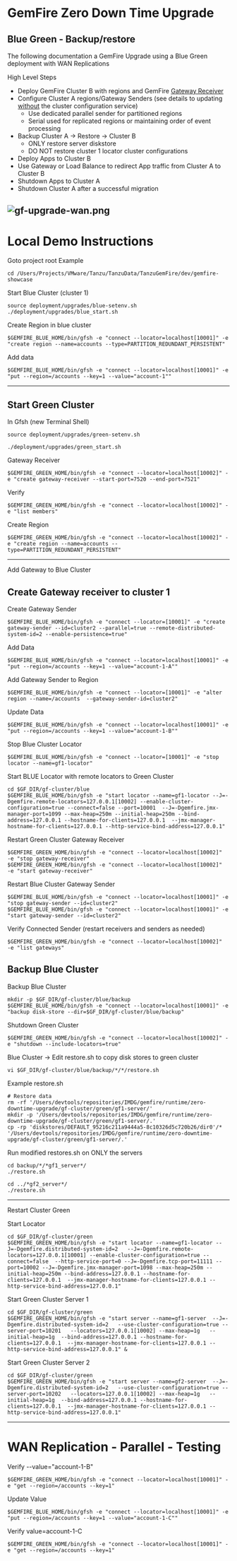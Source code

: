 # GemFire Zero Down Time Upgrade
## Blue Green - Backup/restore

The following documentation a GemFire Upgrade using 
a Blue Green deployment with WAN Replications

High Level Steps

- Deploy GemFire Cluster B with regions and GemFire [Gateway Receiver](https://docs.vmware.com/en/VMware-GemFire/10.1/gf/topologies_and_comm-multi_site_configuration-setting_up_a_multisite_system.html)
- Configure Cluster A regions/Gateway Senders (see details to updating [without](https://docs.vmware.com/en/VMware-GemFire/10.1/gf/topologies_and_comm-multi_site_configuration-setting_up_a_multisite_system.html) the cluster configuration service)
  - Use dedicated parallel sender for partitioned regions
  - Serial used for replicated regions or maintaining order of event processing
- Backup Cluster A -> Restore -> Cluster B
  - ONLY restore server diskstore
  - DO NOT restore cluster 1 locator cluster configurations
- Deploy Apps <GemFire-Clients> to Cluster B
- Use Gateway or Load Balance to redirect App traffic from Cluster A to Cluster B
- Shutdown Apps <GemFire-Clients> to Cluster A
- Shutdown Cluster A after a successful migration

![gf-upgrade-wan.png](imgs/gf-upgrade-wan.png)
---------------------

# Local Demo Instructions

Goto project root
Example
```shell
cd /Users/Projects/VMware/Tanzu/TanzuData/TanzuGemFire/dev/gemfire-showcase
```

Start Blue Cluster (cluster 1)
```shell
source deployment/upgrades/blue-setenv.sh
./deployment/upgrades/blue_start.sh
```


Create Region in blue cluster 

```shell
$GEMFIRE_BLUE_HOME/bin/gfsh -e "connect --locator=localhost[10001]" -e "create region --name=accounts --type=PARTITION_REDUNDANT_PERSISTENT"
```

Add data

```shell
$GEMFIRE_BLUE_HOME/bin/gfsh -e "connect --locator=localhost[10001]" -e "put --region=/accounts --key=1 --value="account-1""
```
-------------------------------------

## Start Green Cluster

In Gfsh (new Terminal Shell)

```shell
source deployment/upgrades/green-setenv.sh
```

```shell
./deployment/upgrades/green_start.sh
```

Gateway Receiver

```shell
$GEMFIRE_GREEN_HOME/bin/gfsh -e "connect --locator=localhost[10002]" -e "create gateway-receiver --start-port=7520 --end-port=7521"
```

Verify

```shell
$GEMFIRE_GREEN_HOME/bin/gfsh -e "connect --locator=localhost[10002]" -e "list members"
```

Create Region

```shell
$GEMFIRE_GREEN_HOME/bin/gfsh -e "connect --locator=localhost[10002]" -e "create region --name=accounts --type=PARTITION_REDUNDANT_PERSISTENT"
```

--------------------

Add Gateway to Blue Cluster


## Create Gateway receiver to cluster 1

Create Gateway Sender
```shell
$GEMFIRE_BLUE_HOME/bin/gfsh -e "connect --locator=[10001]" -e "create gateway-sender --id=cluster2 --parallel=true --remote-distributed-system-id=2 --enable-persistence=true"
```

Add Data
```shell
$GEMFIRE_BLUE_HOME/bin/gfsh -e "connect --locator=localhost[10001]" -e "put --region=/accounts --key=1 --value="account-1-A""
```

Add Gateway Sender to Region

```shell
$GEMFIRE_BLUE_HOME/bin/gfsh -e "connect --locator=[10001]" -e "alter region --name=/accounts  --gateway-sender-id=cluster2"
```

Update Data

```shell
$GEMFIRE_BLUE_HOME/bin/gfsh -e "connect --locator=localhost[10001]" -e "put --region=/accounts --key=1 --value="account-1-B""
```

Stop Blue Cluster Locator

```shell
$GEMFIRE_BLUE_HOME/bin/gfsh -e "connect --locator=[10001]" -e "stop locator --name=gf1-locator"
```

Start BLUE Locator with remote locators to Green Cluster
```shell
cd $GF_DIR/gf-cluster/blue
$GEMFIRE_BLUE_HOME/bin/gfsh -e "start locator --name=gf1-locator --J=-Dgemfire.remote-locators=127.0.0.1[10002] --enable-cluster-configuration=true --connect=false --port=10001  --J=-Dgemfire.jmx-manager-port=1099 --max-heap=250m --initial-heap=250m --bind-address=127.0.0.1 --hostname-for-clients=127.0.0.1  --jmx-manager-hostname-for-clients=127.0.0.1 --http-service-bind-address=127.0.0.1"
```




Restart  Green Cluster Gateway Receiver
```shell
$GEMFIRE_GREEN_HOME/bin/gfsh -e "connect --locator=localhost[10002]"  -e "stop gateway-receiver"
$GEMFIRE_GREEN_HOME/bin/gfsh -e "connect --locator=localhost[10002]"  -e "start gateway-receiver"
```

Restart Blue Cluster Gateway Sender
```shell
$GEMFIRE_BLUE_HOME/bin/gfsh -e "connect --locator=localhost[10001]" -e "stop gateway-sender --id=cluster2"
$GEMFIRE_BLUE_HOME/bin/gfsh -e "connect --locator=localhost[10001]" -e "start gateway-sender --id=cluster2"
```

Verify Connected Sender (restart receivers and senders as needed)

```shell
$GEMFIRE_GREEN_HOME/bin/gfsh -e "connect --locator=localhost[10002]"  -e "list gateways"
```


## Backup Blue Cluster

Backup Blue Cluster

```shell
mkdir -p $GF_DIR/gf-cluster/blue/backup
$GEMFIRE_BLUE_HOME/bin/gfsh -e "connect --locator=localhost[10001]" -e "backup disk-store --dir=$GF_DIR/gf-cluster/blue/backup"
```


Shutdown Green Cluster

```shell
$GEMFIRE_GREEN_HOME/bin/gfsh -e "connect --locator=localhost[10002]" -e "shutdown --include-locators=true"
```


Blue Cluster -> Edit restore.sh to copy disk stores to green cluster
```shell
vi $GF_DIR/gf-cluster/blue/backup/*/*/restore.sh
```
Example restore.sh

```
# Restore data
rm -rf '/Users/devtools/repositories/IMDG/gemfire/runtime/zero-downtime-upgrade/gf-cluster/green/gf1-server/'
mkdir -p '/Users/devtools/repositories/IMDG/gemfire/runtime/zero-downtime-upgrade/gf-cluster/green/gf1-server/.'
cp -rp 'diskstores/DEFAULT_95216c211a9444a5-8c10326d5c720b26/dir0'/* '/Users/devtools/repositories/IMDG/gemfire/runtime/zero-downtime-upgrade/gf-cluster/green/gf1-server/.'
```



Run modified restores.sh on ONLY the servers

```shell
cd backup/*/*gf1_server*/
./restore.sh
```


```shell
cd ../*gf2_server*/
./restore.sh
```

-----

Restart Cluster Green

Start Locator
```shell
cd $GF_DIR/gf-cluster/green
$GEMFIRE_GREEN_HOME/bin/gfsh -e "start locator --name=gf1-locator --J=-Dgemfire.distributed-system-id=2   --J=-Dgemfire.remote-locators=127.0.0.1[10001] --enable-cluster-configuration=true --connect=false  --http-service-port=0 --J=-Dgemfire.tcp-port=11111 --port=10002 --J=-Dgemfire.jmx-manager-port=1098 --max-heap=250m --initial-heap=250m --bind-address=127.0.0.1 --hostname-for-clients=127.0.0.1  --jmx-manager-hostname-for-clients=127.0.0.1 --http-service-bind-address=127.0.0.1"
```


Start Green Cluster Server 1
```shell
cd $GF_DIR/gf-cluster/green
$GEMFIRE_GREEN_HOME/bin/gfsh -e "start server --name=gf1-server  --J=-Dgemfire.distributed-system-id=2   --use-cluster-configuration=true --server-port=10201   --locators=127.0.0.1[10002] --max-heap=1g   --initial-heap=1g  --bind-address=127.0.0.1 --hostname-for-clients=127.0.0.1  --jmx-manager-hostname-for-clients=127.0.0.1 --http-service-bind-address=127.0.0.1" &
```

Start Green Cluster Server 2
```shell
cd $GF_DIR/gf-cluster/green
$GEMFIRE_GREEN_HOME/bin/gfsh -e "start server --name=gf2-server  --J=-Dgemfire.distributed-system-id=2   --use-cluster-configuration=true --server-port=10202   --locators=127.0.0.1[10002] --max-heap=1g   --initial-heap=1g  --bind-address=127.0.0.1 --hostname-for-clients=127.0.0.1  --jmx-manager-hostname-for-clients=127.0.0.1 --http-service-bind-address=127.0.0.1"
```

------------------------------------------
# WAN Replication - Parallel - Testing


Verify --value="account-1-B"

```shell
$GEMFIRE_GREEN_HOME/bin/gfsh -e "connect --locator=localhost[10001]" -e "get --region=/accounts --key=1"
```

Update Value

```shell
$GEMFIRE_BLUE_HOME/bin/gfsh -e "connect --locator=localhost[10001]" -e "put --region=/accounts --key=1 --value="account-1-C""
```

Verify value=account-1-C

```shell
$GEMFIRE_GREEN_HOME/bin/gfsh -e "connect --locator=localhost[10001]" -e "get --region=/accounts --key=1"
```

